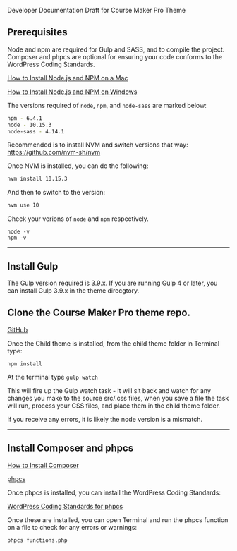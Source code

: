 Developer Documentation Draft for Course Maker Pro Theme

## Prerequisites
Node and npm are required for Gulp and SASS, and to compile the project.
Composer and phpcs are optional for ensuring your code conforms to the WordPress Coding Standards.

[How to Install Node.js and NPM on a Mac](http://blog.teamtreehouse.com/install-node-js-npm-mac)

[How to Install Node.js and NPM on Windows](http://blog.teamtreehouse.com/install-node-js-npm-windows)

The versions required of ```node```, ```npm```, and ```node-sass``` are marked below:

```bash
npm - 6.4.1
node - 10.15.3
node-sass - 4.14.1
```

Recommended is to install NVM and switch versions that way: https://github.com/nvm-sh/nvm

Once NVM is installed, you can do the following:

```bash
nvm install 10.15.3
```

And then to switch to the version:

```bash
nvm use 10
```

Check your verions of ```node``` and ```npm``` respectively.

```
node -v
npm -v
```

- - - -

## Install Gulp

The Gulp version required is 3.9.x. If you are running Gulp 4 or later, you can install Gulp 3.9.x in the theme direcgtory.

## Clone the Course Maker Pro theme repo.
[GitHub](https://github.com/brandid/course-maker-pro)

Once the Child theme is installed, from the child theme folder in Terminal type:

`npm install`

At the terminal type `gulp watch`

This will fire up the Gulp watch task - it will sit back and watch for any changes you make to the source src/.css files, when you save a file the task will run, process your CSS files, and place them in the child theme folder.

If you receive any errors, it is likely the node version is a mismatch.

- - - -

## Install Composer and phpcs

[How to Install Composer](https://getcomposer.org/download/)

[phpcs](https://github.com/squizlabs/PHP_CodeSniffer)

Once phpcs is installed, you can install the WordPress Coding Standards:

[WordPress Coding Standards for phpcs](https://github.com/WordPress/WordPress-Coding-Standards)

Once these are installed, you can open Terminal and run the phpcs function on a file to check for any errors or warnings:

`phpcs functions.php`
